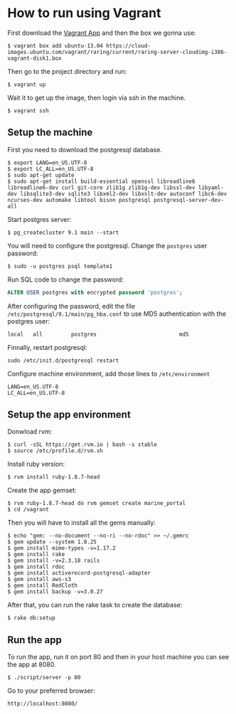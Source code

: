 How to run using Vagrant
========================

First download the [Vagrant App](http://www.vagrantup.com/downloads.html) and then the box we gonna use:

```
$ vagrant box add ubuntu-13.04 https://cloud-images.ubuntu.com/vagrant/raring/current/raring-server-cloudimg-i386-vagrant-disk1.box
```

Then go to the project directory and run:

```
$ vagrant up
```

Wait it to get up the image, then login via ssh in the machine.

```
$ vagrant ssh
```

## Setup the machine

First you need to download the postgresql database.

```
$ export LANG=en_US.UTF-8
$ export LC_ALL=en_US.UTF-8
$ sudo apt-get update
$ sudo apt-get install build-essential openssl libreadline6 libreadline6-dev curl git-core zlib1g zlib1g-dev libssl-dev libyaml-dev libsqlite3-dev sqlite3 libxml2-dev libxslt-dev autoconf libc6-dev ncurses-dev automake libtool bison postgresql postgresql-server-dev-all
```

Start postgres server:

```
$ pg_createcluster 9.1 main --start
```

You will need to configure the postgresql. Change the `postgres` user password:

```
$ sudo -u postgres psql template1
```

Run SQL code to change the password:

```sql
ALTER USER postgres with encrypted password 'postgres';
```

After configuring the password, edit the file `/etc/postgresql/9.1/main/pg_hba.conf` to use MD5 authentication with the postgres user:

```
local   all         postgres                          md5
```

Finnally, restart postgresql:

```
sudo /etc/init.d/postgresql restart
```

Configure machine environment, add those lines to `/etc/environment`

```
LANG=en_US.UTF-8
LC_ALL=en_US.UTF-8
```

## Setup the app environment

Donwload rvm:

```
$ curl -sSL https://get.rvm.io | bash -s stable
$ source /etc/profile.d/rvm.sh
```

Install ruby version:

```
$ rvm install ruby-1.8.7-head
```

Create the app gemset:

```
$ rvm ruby-1.8.7-head do rvm gemset create marine_portal
$ cd /vagrant
```

Then you will have to install all the gems manually:

```
$ echo "gem: --no-document --no-ri --no-rdoc" >> ~/.gemrc
$ gem update --system 1.8.25
$ gem install mime-types -v=1.17.2
$ gem install rake
$ gem install -v=2.3.18 rails
$ gem install rdoc
$ gem install activerecord-postgresql-adapter
$ gem install aws-s3
$ gem install RedCloth
$ gem install backup -v=3.0.27
```

After that, you can run the rake task to create the database:

```
$ rake db:setup
```

## Run the app

To run the app, run it on port 80 and then in your host machine you can see the app at 8080.

```
$ ./script/server -p 80
```

Go to your preferred browser:

```
http://localhost:8080/
```
